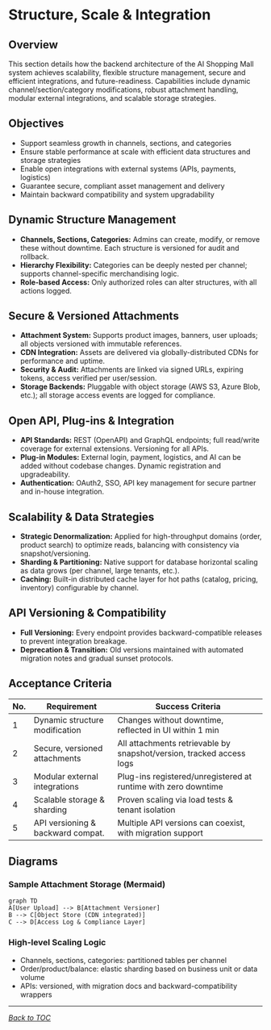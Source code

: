 # Structure, Scale & Integration

## Overview
This section details how the backend architecture of the AI Shopping Mall system achieves scalability, flexible structure management, secure and efficient integrations, and future-readiness. Capabilities include dynamic channel/section/category modifications, robust attachment handling, modular external integrations, and scalable storage strategies.

## Objectives
- Support seamless growth in channels, sections, and categories
- Ensure stable performance at scale with efficient data structures and storage strategies
- Enable open integrations with external systems (APIs, payments, logistics)
- Guarantee secure, compliant asset management and delivery
- Maintain backward compatibility and system upgradability

## Dynamic Structure Management
- **Channels, Sections, Categories:** Admins can create, modify, or remove these without downtime. Each structure is versioned for audit and rollback.
- **Hierarchy Flexibility:** Categories can be deeply nested per channel; supports channel-specific merchandising logic.
- **Role-based Access:** Only authorized roles can alter structures, with all actions logged.

## Secure & Versioned Attachments
- **Attachment System:** Supports product images, banners, user uploads; all objects versioned with immutable references. 
- **CDN Integration:** Assets are delivered via globally-distributed CDNs for performance and uptime.
- **Security & Audit:** Attachments are linked via signed URLs, expiring tokens, access verified per user/session.
- **Storage Backends:** Pluggable with object storage (AWS S3, Azure Blob, etc.); all storage access events are logged for compliance.

## Open API, Plug-ins & Integration
- **API Standards:** REST (OpenAPI) and GraphQL endpoints; full read/write coverage for external extensions. Versioning for all APIs.
- **Plug-in Modules:** External login, payment, logistics, and AI can be added without codebase changes. Dynamic registration and upgradeability.
- **Authentication:** OAuth2, SSO, API key management for secure partner and in-house integration.

## Scalability & Data Strategies
- **Strategic Denormalization:** Applied for high-throughput domains (order, product search) to optimize reads, balancing with consistency via snapshot/versioning.
- **Sharding & Partitioning:** Native support for database horizontal scaling as data grows (per channel, large tenants, etc.).
- **Caching:** Built-in distributed cache layer for hot paths (catalog, pricing, inventory) configurable by channel.

## API Versioning & Compatibility
- **Full Versioning:** Every endpoint provides backward-compatible releases to prevent integration breakage.
- **Deprecation & Transition:** Old versions maintained with automated migration notes and gradual sunset protocols.

## Acceptance Criteria
| No. | Requirement                      | Success Criteria                                 |
|-----|-----------------------------------|---------------------------------------------------|
| 1   | Dynamic structure modification    | Changes without downtime, reflected in UI within 1 min |
| 2   | Secure, versioned attachments     | All attachments retrievable by snapshot/version, tracked access logs |
| 3   | Modular external integrations     | Plug-ins registered/unregistered at runtime with zero downtime |
| 4   | Scalable storage & sharding       | Proven scaling via load tests & tenant isolation     |
| 5   | API versioning & backward compat. | Multiple API versions can coexist, with migration support |

## Diagrams
### Sample Attachment Storage (Mermaid)
```mermaid
graph TD
A[User Upload] --> B[Attachment Versioner]
B --> C[Object Store (CDN integrated)]
C --> D[Access Log & Compliance Layer]
```

### High-level Scaling Logic
- Channels, sections, categories: partitioned tables per channel
- Order/product/balance: elastic sharding based on business unit or data volume
- APIs: versioned, with migration docs and backward-compatibility wrappers

---
*[Back to TOC](./00_toc.md)*
